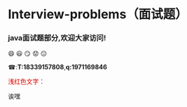 #  Interview-problems（面试题）

<html>

</html>


### java面试题部分,欢迎大家访问!

:smile:
:smiley:
:smirk:
:worried:
:expressionless:


&#9742;:**T:18339157808**,**q:1971169846**

<font color="#dd0000">浅红色文字：</font><br />

<p align="left">诶嘿</p>
